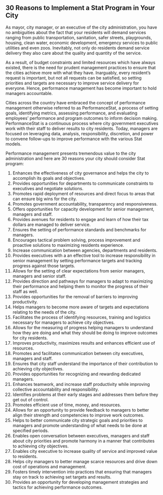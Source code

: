 ## 30 Reasons to Implement a Stat Program in Your City

As mayor, city manager, or an executive of the city administration, you have no ambiguities about the fact that your residents will demand services ranging from public transportation, sanitation, safer streets, playgrounds, housing, clean water, economic development, emergency services to public utilities and even zoos. Inevitably, not only do residents demand service delivery they also care about the quality and quantity of the service.

As a result, of budget constraints and limited resources which have always existed, there is the need for prudent management practices to ensure that the cities achieve more with what they have. Inarguably, every resident’s request is important, but not all requests can be satisfied, so setting priorities and targets are necessary to improve service delivery for everyone. Hence, performance management has become important to hold managers accountable.

Cities across the country have embraced the concept of performance management otherwise referred to as PerformanceStat, a process of setting goals, identifying metrics, assessing performance, and evaluating employees’ performance and program outcomes to inform decision making. PerformanceStat is a continuous process where city government executives work with their staff to deliver results to city residents. Today, managers are focused on leveraging data, analysis, responsibility, discretion, and power to convene follow-ups to improve performance with the various Stat models.

Performance management presents tremendous value to the city administration and here are 30 reasons your city should consider Stat program:

1. Enhances the effectiveness of city governance and helps the city to accomplish its goals and objectives.
2. Provides opportunities for departments to communicate constraints to executives and negotiate solutions.
3. Promotes rapid deployment of resources and direct focus to areas that can ensure big wins for the city.
4. Promotes government accountability, transparency and responsiveness.
5. Offers opportunities for capacity development for senior management, managers and staff.
6. Provides avenues for residents to engage and learn of how their tax dollars are managed to deliver service.
7. Ensures the setting of performance standards and benchmarks for managers.
8. Encourages tactical problem solving, process improvement and proactive solutions to maximizing residents experience.
9. Increase communication between agencies, departments and residents.
10. Provides executives with a an effective tool to increase responsibility in senior management by setting performance targets and tracking progress against those targets.
11. Allows for the setting of clear expectations from senior managers, managers and senior staff.
12. Provides direction and pathways for managers to adapt to maximizing their performance and helping them to monitor the progress of their staff as well.
13. Provides opportunities for the removal of barriers to improving productivity.
14. Helps managers to become more aware of targets and expectations relating to the needs of the city.
15. Facilitates the process of identifying resources, training and logistics necessary for managers to achieve city objectives.
16. Allows for the measuring of progress helping managers to understand how they are doing and what they should be doing to improve outcomes for city residents.
17. Improves productivity, maximizes results and enhances efficient use of resources.
18. Promotes and facilitates communication between city executives, managers and staff.
19. Ensures that city staff understand the importance of their contribution to achieving city objectives.
20. Provides opportunities for recognizing and rewarding dedicated managers.
21. Enhances teamwork, and increase staff productivity while improving collective accountability and responsibility.
22. Identifies problems at their early stages and addresses them before they get out of control.
23. Promotes efficient use of time, money, and resources.
24. Allows for an opportunity to provide feedback to managers to better align their strength and competencies to improve work outcomes.
25. Helps to better communicate city strategic goals and priorities to managers and promote understanding of what needs to be done at specified periods.
26. Enables open conversation between executives, managers and staff about city priorities and promote harmony in a manner that contributes to achieving city objectives.
27. Enables city executive to increase quality of service and improved value to residents.
28. Helps city managers to better manage scarce resources and drive down cost of operations and management.
29. Fosters timely intervention into practices that ensuring that managers stay on track to achieving set targets and results.
30. Provides an opportunity for developing management strategies and tactics for achieving performance outcomes.
